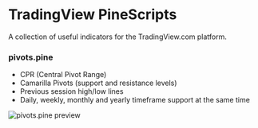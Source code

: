 # TradingView PineScripts

A collection of useful indicators for the TradingView.com platform.

### pivots.pine
- CPR (Central Pivot Range)
- Camarilla Pivots (support and resistance levels)
- Previous session high/low lines
- Daily, weekly, monthly and yearly timeframe support at the same time

![pivots.pine preview](https://user-images.githubusercontent.com/23263273/114129884-d42b5e00-98d5-11eb-9a36-ab2dafa88c66.png)
